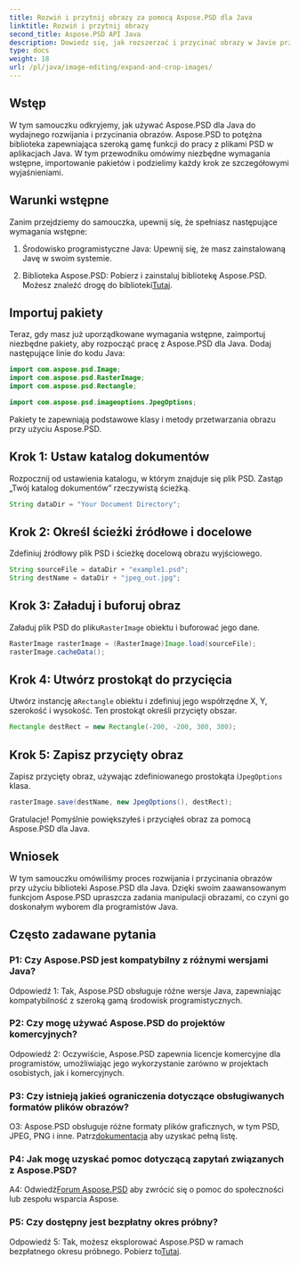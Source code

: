 ```yaml
---
title: Rozwiń i przytnij obrazy za pomocą Aspose.PSD dla Java
linktitle: Rozwiń i przytnij obrazy
second_title: Aspose.PSD API Java
description: Dowiedz się, jak rozszerzać i przycinać obrazy w Javie przy użyciu Aspose.PSD. Przewodnik krok po kroku dotyczący wydajnego przetwarzania obrazu.
type: docs
weight: 18
url: /pl/java/image-editing/expand-and-crop-images/
---
```

## Wstęp

W tym samouczku odkryjemy, jak używać Aspose.PSD dla Java do wydajnego rozwijania i przycinania obrazów. Aspose.PSD to potężna biblioteka zapewniająca szeroką gamę funkcji do pracy z plikami PSD w aplikacjach Java. W tym przewodniku omówimy niezbędne wymagania wstępne, importowanie pakietów i podzielimy każdy krok ze szczegółowymi wyjaśnieniami.

## Warunki wstępne

Zanim przejdziemy do samouczka, upewnij się, że spełniasz następujące wymagania wstępne:

1. Środowisko programistyczne Java: Upewnij się, że masz zainstalowaną Javę w swoim systemie.

2.  Biblioteka Aspose.PSD: Pobierz i zainstaluj bibliotekę Aspose.PSD. Możesz znaleźć drogę do biblioteki[Tutaj](https://releases.aspose.com/psd/java/).

## Importuj pakiety

Teraz, gdy masz już uporządkowane wymagania wstępne, zaimportuj niezbędne pakiety, aby rozpocząć pracę z Aspose.PSD dla Java. Dodaj następujące linie do kodu Java:

```java
import com.aspose.psd.Image;
import com.aspose.psd.RasterImage;
import com.aspose.psd.Rectangle;

import com.aspose.psd.imageoptions.JpegOptions;
```

Pakiety te zapewniają podstawowe klasy i metody przetwarzania obrazu przy użyciu Aspose.PSD.

## Krok 1: Ustaw katalog dokumentów

Rozpocznij od ustawienia katalogu, w którym znajduje się plik PSD. Zastąp „Twój katalog dokumentów” rzeczywistą ścieżką.

```java
String dataDir = "Your Document Directory";
```

## Krok 2: Określ ścieżki źródłowe i docelowe

Zdefiniuj źródłowy plik PSD i ścieżkę docelową obrazu wyjściowego.

```java
String sourceFile = dataDir + "example1.psd";
String destName = dataDir + "jpeg_out.jpg";
```

## Krok 3: Załaduj i buforuj obraz

 Załaduj plik PSD do pliku`RasterImage` obiektu i buforować jego dane.

```java
RasterImage rasterImage = (RasterImage)Image.load(sourceFile);
rasterImage.cacheData();
```

## Krok 4: Utwórz prostokąt do przycięcia

 Utwórz instancję a`Rectangle` obiektu i zdefiniuj jego współrzędne X, Y, szerokość i wysokość. Ten prostokąt określi przycięty obszar.

```java
Rectangle destRect = new Rectangle(-200, -200, 300, 300);
```

## Krok 5: Zapisz przycięty obraz

 Zapisz przycięty obraz, używając zdefiniowanego prostokąta i`JpegOptions` klasa.

```java
rasterImage.save(destName, new JpegOptions(), destRect);
```

Gratulacje! Pomyślnie powiększyłeś i przyciąłeś obraz za pomocą Aspose.PSD dla Java.

## Wniosek

W tym samouczku omówiliśmy proces rozwijania i przycinania obrazów przy użyciu biblioteki Aspose.PSD dla Java. Dzięki swoim zaawansowanym funkcjom Aspose.PSD upraszcza zadania manipulacji obrazami, co czyni go doskonałym wyborem dla programistów Java.

## Często zadawane pytania

### P1: Czy Aspose.PSD jest kompatybilny z różnymi wersjami Java?

Odpowiedź 1: Tak, Aspose.PSD obsługuje różne wersje Java, zapewniając kompatybilność z szeroką gamą środowisk programistycznych.

### P2: Czy mogę używać Aspose.PSD do projektów komercyjnych?

Odpowiedź 2: Oczywiście, Aspose.PSD zapewnia licencje komercyjne dla programistów, umożliwiając jego wykorzystanie zarówno w projektach osobistych, jak i komercyjnych.

### P3: Czy istnieją jakieś ograniczenia dotyczące obsługiwanych formatów plików obrazów?

 O3: Aspose.PSD obsługuje różne formaty plików graficznych, w tym PSD, JPEG, PNG i inne. Patrz[dokumentacja](https://reference.aspose.com/psd/java/) aby uzyskać pełną listę.

### P4: Jak mogę uzyskać pomoc dotyczącą zapytań związanych z Aspose.PSD?

 A4: Odwiedź[Forum Aspose.PSD](https://forum.aspose.com/c/psd/34) aby zwrócić się o pomoc do społeczności lub zespołu wsparcia Aspose.

### P5: Czy dostępny jest bezpłatny okres próbny?

 Odpowiedź 5: Tak, możesz eksplorować Aspose.PSD w ramach bezpłatnego okresu próbnego. Pobierz to[Tutaj](https://releases.aspose.com/).